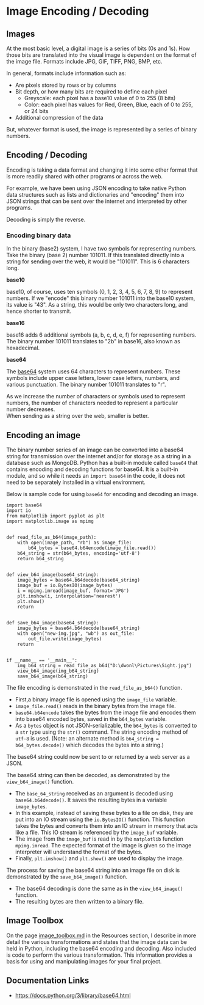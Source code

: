 # Image Encoding / Decoding

## Images
At the most basic level, a digital image is a series of bits (0s and 1s).
How those bits are translated into the visual image is dependent on the 
format of the image file.  Formats include JPG, GIF, TIFF, PNG, BMP, etc.

In general, formats include information such as:
  * Are pixels stored by rows or by columns
  * Bit depth, or how many bits are required to define each pixel
    + Greyscale:  each pixel has a base10 value of 0 to 255 (8 bits)
    + Color:  each pixel has values for Red, Green, Blue, each of 0 to 255, or
    24 bits
  * Additional compression of the data
  
But, whatever format is used, the image is represented by a series of binary 
numbers.

## Encoding / Decoding
Encoding is taking a data format and changing it into some other
format that is more readily shared with other programs or across the web.

For example, we have been using JSON encoding to take native Python data 
structures such as lists and dictionaries and "encoding" them into JSON strings 
that can be sent over the internet and interpreted by other programs.

Decoding is simply the reverse.

### Encoding binary data
In the binary (base2) system, I have two symbols for representing numbers.
Take the binary (base 2) number 101011.  If this translated directly into a
string for sending over the web, it would be "101011".  This is 6 characters
long.

__base10__

base10, of course, uses ten symbols (0, 1, 2, 3, 4, 5, 6, 7, 8, 9) to
represent numbers.  If we "encode" this binary number 101011 into the base10 
system, its value is "43".  As a string, this would be only two characters 
long, and hence shorter to transmit.

__base16__

base16 adds 6 additional symbols (a, b, c, d, e, f) for representing numbers.
The binary number 101011 translates to "2b" in base16, also known as 
hexadecimal.

__base64__
 
The [base64](https://en.wikipedia.org/wiki/Base64#Base64_table) system uses
64 characters to represent numbers.  These symbols include upper case letters,
lower case letters, numbers, and various punctuation.  The binary number 101011 
translates to "r".  

As we increase the number of characters or symbols used to represent numbers,
the number of characters needed to represent a particular number decreases.  
When sending as a string over the web, smaller is better.

## Encoding an image 
The binary number series of an image can be converted into a base64 string for
transmission over the internet and/or for storage as a string in a database 
such as MongoDB.  Python has a built-in module called `base64` that contains
encoding and decoding functions for base64.  It is a built-in
module, and so while it needs an `import base64` in the code, it does not need 
to be separately installed in a virtual environment.

Below is sample code for using `base64` for encoding and decoding an image.

```
import base64
import io
from matplotlib import pyplot as plt
import matplotlib.image as mpimg


def read_file_as_b64(image_path):
    with open(image_path, "rb") as image_file:
        b64_bytes = base64.b64encode(image_file.read())
    b64_string = str(b64_bytes, encoding='utf-8')
    return b64_string


def view_b64_image(base64_string):
    image_bytes = base64.b64decode(base64_string)
    image_buf = io.BytesIO(image_bytes)
    i = mpimg.imread(image_buf, format='JPG')
    plt.imshow(i, interpolation='nearest')
    plt.show()
    return
    
    
def save_b64_image(base64_string):
    image_bytes = base64.b64decode(base64_string)
    with open("new-img.jpg", "wb") as out_file:
        out_file.write(image_bytes)
    return


if __name__ == '__main__':
    img_b64_string = read_file_as_b64("D:\dwonl\Pictures\Sight.jpg")
    view_b64_image(img_b64_string)
    save_b64_image(b64_string)
```
The file encoding is demonstrated in the `read_file_as_b64()` function.  
  * First,a binary image file is opened using the `image_file` variable.
  * `image_file.read()` reads in the binary bytes from the image file.
  * `base64.b64encode` takes the bytes from the image file and encodes them
  into base64 encoded bytes, saved in the `b64_bytes` variable.
  * As a `bytes` object is not JSON-serializable, the `b64_bytes` is converted
  to a `str` type using the `str()` command.  The string encoding method of
  `utf-8` is used.  (Note: an alternate method is 
  `b64_string = b64_bytes.decode()` which decodes the bytes into a string.)
  
The base64 string could now be sent to or returned by a web server as a JSON.

The base64 string can then be decoded, as demonstrated by the `view_b64_image()`
function.
  * The `base_64_string` received as an argument is decoded using 
  `base64.b64decode()`.  It saves the resulting bytes in a variable 
  `image_bytes`.
  * In this example, instead of saving these bytes to a file on disk, they are
  put into an IO stream using the `io.BytesIO()` function.  This function takes
  the bytes and converts them into an IO stream in memory that acts like a 
  file.  This IO stream is referenced by the `image_buf` variable.
  * The image from the `image_buf` is read in by the `matplotlib` function
  `mpimg.imread`.  The expected format of the image is given so the image
  interpreter will understand the format of the bytes.
  * Finally, `plt.imshow()` and `plt.show()` are used to display the image.

The process for saving the base64 string into an image file on disk is
demonstrated by the `save_b64_image()` function.
  * The base64 decoding is done the same as in the `view_b64_image()` function.
  * The resulting bytes are then written to a binary file. 
  
## Image Toolbox
On the page [image_toolbox.md](../Resources/image_toolbox.md) in the Resources
section, I describe in more detail the various transformations and states that
the image data can be held in Python, including the base64 encoding and
decoding.  Also included is code to perform the various transformation.  This
information provides a basis for using and manipulating images for your final
project. 

## Documentation Links
* <https://docs.python.org/3/library/base64.html>